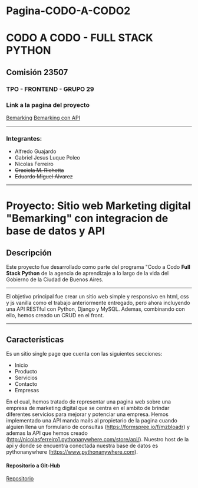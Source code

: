 # Pagina-CODO-A-CODO2
# CODO A CODO - FULL STACK PYTHON
## Comisión 23507

### TPO - FRONTEND - GRUPO 29

### Link a la pagina del proyecto

[Bemarking](https://bemarking2.netlify.app)
[Bemarking con API](http://nicolasferreiro1.pythonanywhere.com)
***

### Integrantes:

   + Alfredo Guajardo
   + Gabriel Jesus Luque Poleo
   + Nicolas Ferreiro
   + ~~Graciela M. Richetta~~
   + ~~Eduardo Miguel Alvarez~~

***

# Proyecto: Sitio web Marketing digital "Bemarking" con integracion de base de datos y API

## Descripción

Este proyecto fue desarrollado como parte del programa  "Codo a Codo **Full Stack Python** de la agencia de aprendizaje a lo largo de la vida del Gobierno de la Ciudad de Buenos Aires.

***

El objetivo principal fue crear un sitio web simple y responsivo en html, css y js vanilla como el trabajo anteriormente entregado, pero ahora incluyendo una API RESTful con Python, Django y MySQL. Ademas, combinando con ello, hemos creado un CRUD en el front.

***

## Características

Es un sitio single page que cuenta con las siguientes secciones:

+ Inicio 
+ Producto 
+ Servicios 
+ Contacto
+ Empresas

En el cual, hemos tratado de representar una pagina web sobre una empresa de marketing digital que se centra en el ambito de brindar diferentes servicios para mejorar y potenciar una empresa. Hemos implementado una API manda mails al propietario de la pagina cuando alguien llena un formulario de consultas (https://formspree.io/f/mzbloadr) y ademas la API que hemos creado (http://nicolasferreiro1.pythonanywhere.com/store/api/). Nuestro host de la api y donde se encuentra conectada nuestra base de datos es pythonanywhere (https://www.pythonanywhere.com).

#### Repositorio a Git-Hub

[Repositorio](https://github.com/FerreiroNicolas/API-TP2.git)